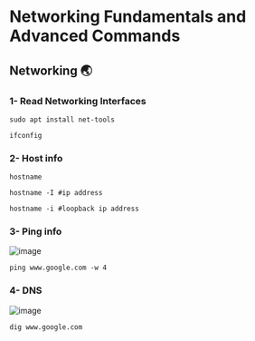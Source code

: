 # Networking Fundamentals and Advanced Commands

## Networking 🌏

### 1- Read Networking Interfaces

```
sudo apt install net-tools
```

```
ifconfig
```

### 2- Host info
```
hostname
```

```
hostname -I #ip address
```

```
hostname -i #loopback ip address
```

### 3- Ping info

![image](https://user-images.githubusercontent.com/60454486/170848125-bbbf4670-5531-4181-ac5b-3b424347c7b5.png)


```
ping www.google.com -w 4
```

### 4- DNS

![image](https://user-images.githubusercontent.com/60454486/170848235-812ff2af-bcd6-4b40-aae9-48ed7005d6e9.png)

```
dig www.google.com
```
